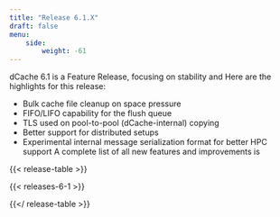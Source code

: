 ```yaml
---
title: "Release 6.1.X"
draft: false
menu:
    side:
        weight: -61
---
```

dCache 6.1 is a Feature Release, focusing on stability and
Here are the highlights for this release:
- Bulk cache file cleanup on space pressure
- FIFO/LIFO capability for the flush queue
- TLS used on pool-to-pool (dCache-internal) copying
- Better support for distributed setups
- Experimental internal message serialization format for better HPC support
A complete list of all new features and improvements is

{{< release-table >}}

{{< releases-6-1 >}}

{{</ release-table >}}
